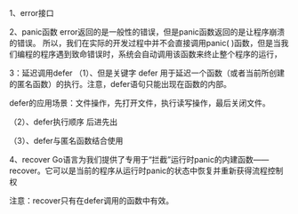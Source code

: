 1、error接口

2、panic函数
error返回的是一般性的错误，但是panic函数返回的是让程序崩溃的错误。
所以，我们在实际的开发过程中并不会直接调用panic( )函数，但是当我们编程的程序遇到致命错误时，系统会自动调用该函数来终止整个程序的运行，

3：延迟调用defer
（1）、但是关键字 defer ⽤于延迟一个函数（或者当前所创建的匿名函数）的执行。注意，defer语句只能出现在函数的内部。

defer的应用场景：文件操作，先打开文件，执行读写操作，最后关闭文件。

（2）、defer执行顺序
后进先出

（3）、defer与匿名函数结合使用

4、recover
Go语言为我们提供了专用于“拦截”运行时panic的内建函数——recover。它可以是当前的程序从运行时panic的状态中恢复并重新获得流程控制权

注意：recover只有在defer调用的函数中有效。